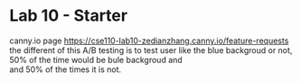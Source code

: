 # Lab 10 - Starter  
canny.io page https://cse110-lab10-zedianzhang.canny.io/feature-requests  
the different of this A/B testing is to test user like the blue backgroud or not, 50% of the time would be bule backgroud and  
and 50% of the times it is not.  

